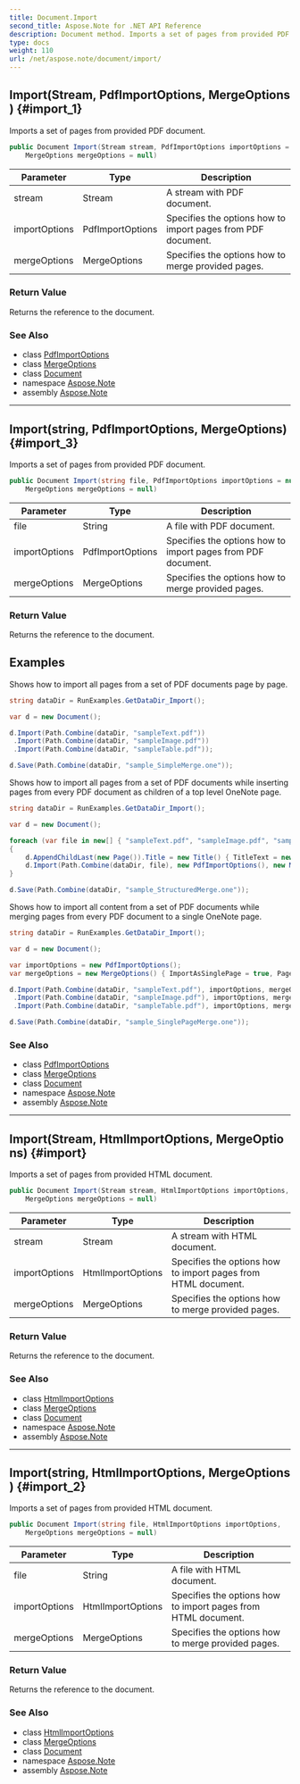 ```yaml
---
title: Document.Import
second_title: Aspose.Note for .NET API Reference
description: Document method. Imports a set of pages from provided PDF document
type: docs
weight: 110
url: /net/aspose.note/document/import/
---
```

## Import(Stream, PdfImportOptions, MergeOptions) {#import_1}

Imports a set of pages from provided PDF document.

```csharp
public Document Import(Stream stream, PdfImportOptions importOptions = null, 
    MergeOptions mergeOptions = null)
```

| Parameter | Type | Description |
| --- | --- | --- |
| stream | Stream | A stream with PDF document. |
| importOptions | PdfImportOptions | Specifies the options how to import pages from PDF document. |
| mergeOptions | MergeOptions | Specifies the options how to merge provided pages. |

### Return Value

Returns the reference to the document.

### See Also

* class [PdfImportOptions](../../../aspose.note.importing/pdfimportoptions/)
* class [MergeOptions](../../mergeoptions/)
* class [Document](../)
* namespace [Aspose.Note](../../document/)
* assembly [Aspose.Note](../../../)

---

## Import(string, PdfImportOptions, MergeOptions) {#import_3}

Imports a set of pages from provided PDF document.

```csharp
public Document Import(string file, PdfImportOptions importOptions = null, 
    MergeOptions mergeOptions = null)
```

| Parameter | Type | Description |
| --- | --- | --- |
| file | String | A file with PDF document. |
| importOptions | PdfImportOptions | Specifies the options how to import pages from PDF document. |
| mergeOptions | MergeOptions | Specifies the options how to merge provided pages. |

### Return Value

Returns the reference to the document.

## Examples

Shows how to import all pages from a set of PDF documents page by page.

```csharp
string dataDir = RunExamples.GetDataDir_Import();

var d = new Document();

d.Import(Path.Combine(dataDir, "sampleText.pdf"))
 .Import(Path.Combine(dataDir, "sampleImage.pdf"))
 .Import(Path.Combine(dataDir, "sampleTable.pdf"));

d.Save(Path.Combine(dataDir, "sample_SimpleMerge.one"));
```

Shows how to import all pages from a set of PDF documents while inserting pages from every PDF document as children of a top level OneNote page.

```csharp
string dataDir = RunExamples.GetDataDir_Import();

var d = new Document();

foreach (var file in new[] { "sampleText.pdf", "sampleImage.pdf", "sampleTable.pdf" })
{
    d.AppendChildLast(new Page()).Title = new Title() { TitleText = new RichText() { ParagraphStyle = ParagraphStyle.Default }.Append(file) };
    d.Import(Path.Combine(dataDir, file), new PdfImportOptions(), new MergeOptions() { InsertAt = int.MaxValue, InsertAsChild = true });
}

d.Save(Path.Combine(dataDir, "sample_StructuredMerge.one"));
```

Shows how to import all content from a set of PDF documents while merging pages from every PDF document to a single OneNote page.

```csharp
string dataDir = RunExamples.GetDataDir_Import();

var d = new Document();

var importOptions = new PdfImportOptions();
var mergeOptions = new MergeOptions() { ImportAsSinglePage = true, PageSpacing = 100 };

d.Import(Path.Combine(dataDir, "sampleText.pdf"), importOptions, mergeOptions)
 .Import(Path.Combine(dataDir, "sampleImage.pdf"), importOptions, mergeOptions)
 .Import(Path.Combine(dataDir, "sampleTable.pdf"), importOptions, mergeOptions);

d.Save(Path.Combine(dataDir, "sample_SinglePageMerge.one"));
```

### See Also

* class [PdfImportOptions](../../../aspose.note.importing/pdfimportoptions/)
* class [MergeOptions](../../mergeoptions/)
* class [Document](../)
* namespace [Aspose.Note](../../document/)
* assembly [Aspose.Note](../../../)

---

## Import(Stream, HtmlImportOptions, MergeOptions) {#import}

Imports a set of pages from provided HTML document.

```csharp
public Document Import(Stream stream, HtmlImportOptions importOptions, 
    MergeOptions mergeOptions = null)
```

| Parameter | Type | Description |
| --- | --- | --- |
| stream | Stream | A stream with HTML document. |
| importOptions | HtmlImportOptions | Specifies the options how to import pages from HTML document. |
| mergeOptions | MergeOptions | Specifies the options how to merge provided pages. |

### Return Value

Returns the reference to the document.

### See Also

* class [HtmlImportOptions](../../../aspose.note.importing/htmlimportoptions/)
* class [MergeOptions](../../mergeoptions/)
* class [Document](../)
* namespace [Aspose.Note](../../document/)
* assembly [Aspose.Note](../../../)

---

## Import(string, HtmlImportOptions, MergeOptions) {#import_2}

Imports a set of pages from provided HTML document.

```csharp
public Document Import(string file, HtmlImportOptions importOptions, 
    MergeOptions mergeOptions = null)
```

| Parameter | Type | Description |
| --- | --- | --- |
| file | String | A file with HTML document. |
| importOptions | HtmlImportOptions | Specifies the options how to import pages from HTML document. |
| mergeOptions | MergeOptions | Specifies the options how to merge provided pages. |

### Return Value

Returns the reference to the document.

### See Also

* class [HtmlImportOptions](../../../aspose.note.importing/htmlimportoptions/)
* class [MergeOptions](../../mergeoptions/)
* class [Document](../)
* namespace [Aspose.Note](../../document/)
* assembly [Aspose.Note](../../../)


